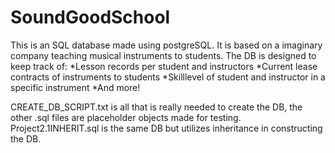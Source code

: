 # SoundGoodSchool
This is an SQL database made using postgreSQL. It is based on a imaginary company teaching musical instruments to students.
The DB is designed to keep track of:
*Lesson records per student and instructors
*Current lease contracts of instruments to students
*Skilllevel of student and instructor in a specific instrument
*And more!

CREATE_DB_SCRIPT.txt is all that is really needed to create the DB, the other .sql files are placeholder objects made for testing.
Project2.1INHERIT.sql is the same DB but utilizes inheritance in constructing the DB.
